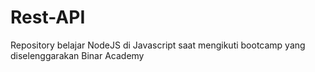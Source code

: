# Rest-API
Repository belajar NodeJS di Javascript saat mengikuti bootcamp yang diselenggarakan Binar Academy
